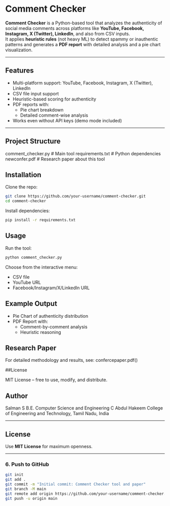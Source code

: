 # Comment Checker 

**Comment Checker** is a Python-based tool that analyzes the authenticity of social media comments across platforms like **YouTube, Facebook, Instagram, X (Twitter), LinkedIn**, and also from CSV inputs.  
It applies **heuristic rules** (not heavy ML) to detect spammy or inauthentic patterns and generates a **PDF report** with detailed analysis and a pie chart visualization.

---

## Features
- Multi-platform support: YouTube, Facebook, Instagram, X (Twitter), LinkedIn
- CSV file input support
- Heuristic-based scoring for authenticity
- PDF reports with:
  - Pie chart breakdown
  - Detailed comment-wise analysis
- Works even without API keys (demo mode included)

---

## Project Structure

comment_checker.py # Main tool
requirements.txt # Python dependencies
newconfer.pdf # Research paper about this tool

## Installation
Clone the repo:
```bash
git clone https://github.com/your-username/comment-checker.git
cd comment-checker
```
Install dependencies:
```bash
pip install -r requirements.txt
```
## Usage
Run the tool:
```bash
python comment_checker.py
```
Choose from the interactive menu:
- CSV file
- YouTube URL
- Facebook/Instagram/X/LinkedIn URL

## Example Output
- Pie Chart of authenticity distribution
- PDF Report with:
   - Comment-by-comment analysis
   - Heuristic reasoning
## Research Paper
For detailed methodology and results, see:
confercepaper.pdf()

##License

MIT License – free to use, modify, and distribute.

## Author
Salman S
B.E. Computer Science and Engineering
C Abdul Hakeem College of Engineering and Technology, Tamil Nadu, India

---

##  License
Use **MIT License** for maximum openness.

---

### 6. Push to GitHub
```bash
git init
git add .
git commit -m "Initial commit: Comment Checker tool and paper"
git branch -M main
git remote add origin https://github.com/your-username/comment-checker.git
git push -u origin main
```
